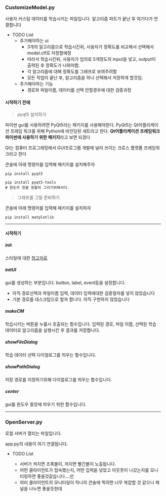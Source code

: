 ### CustomizeModel.py

사용자 커스텀 데이터를 학습시키는 파일입니다.
알고리즘 파트가 끝난 후 여기다가 연결합니다

- TODO List
  - 추가해야하는 ui
    - 3개의 알고리즘으로 학습시킨뒤, 사용자가 정확도를 비교해서 선택해서 model.clf로 저장할예정
    - 따라서 학습시킨뒤, 사용자가 임의로 5개정도의 input을 넣고, output이 출력된 후 정확도가 나와야함.
    - 각 알고리즘에 대해 정확도를 그래프로 보여주려함
    - 모든 작업이 끝난 후, 알고리즘을 하나 선택해서 저장하게 할것임.
  - 추가해야하는 기능
    - 경로와 파일이름, 데이터를 선택 안할경우에 대한 검증과정



#### 시작하기 전에

> pyqt5 설치하기

파이썬 gui를 사용하려면 PyQt5라는 패키지를 사용해야한다. PyQt5는 Qt어플리케이션 프레임 워크를 위해 Python에 바인딩된 세트라고 한다. **Qt어플리케이션 프레임워크 파이썬에 사용하기 위한 패키지**라고 보면 되겠다

Qt는 컴퓨터 프로그래밍에서 GUI프로그램 개발에 널리 쓰이는 크로스 플랫폼 프레임워크라고 한다

콘솔에 아래 명령어를 입력해 패키지를 설치해주자

```consol
pip install pyqt5
```

```
pip install pyqt5-tools
# 윈도우 창을 원활히 그리기위해서다.
```





> 그래프를 그릴 준비하기

콘솔에 아래 명령어를 입력해 패키지를 설치하자

```
pip install matplotlib
```





---

#### 시작하기

##### init

스타일에 대한 [참고자료](https://soma0sd.tistory.com/95?category=872646)





##### initUI

gui를 생성하는 부분입니다.
button, label, event등을 설정합니다.

- 아직 경로선택과 파일이름 입력, 데이터 입력에대한 검증절차를 넣지 않았습니다
- 기본 경로를 데스크탑으로 할까 합니다. 아직 구현하지 않았습니다



##### makeCM

학습시키는 버튼을 누를시 호출되는 함수입니다.
입력된 경로, 파일 이름, 선택된 학습 데이터로 알고리즘을 실행시킨 후 결과를 저장합니다.



##### showFileDialog

학습 데이터 선택 다이얼로그를 띄우는 함수입니다.



##### showPathDialog

저장 경로를 지정하기위해 다이얼로그를 띄우는 함수입니다.



##### center

gui를 윈도우 중앙에 띄우기 위한 함수입니다.



---

### OpenServer.py

로컬 서버가 열리는 파일입니다.

app.py의 내용이 여기 연결됩니다.

- TODO List

  - 서버가 켜지면 초록불이, 꺼지면 빨간불이 노출됩니다.
  - 어떤 클라이언트가 접속했는지, 어떤 입력을 넣었고 아웃풋이 나갔는지를 모니터링하면 좋을것같습니다....만
  - 여러 클라이언트의 모니터링이 하나의 콘솔에 찍히면 너무 복잡할 것 같으니 채널을 나누면 좋을듯한데

  